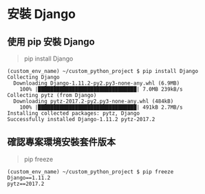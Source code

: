 # 安裝 Django

## 使用 pip 安裝 Django

> pip install Django

```shell
(custom_env_name) ~/custom_python_project $ pip install Django
Collecting Django
  Downloading Django-1.11.2-py2.py3-none-any.whl (6.9MB)
    100% |████████████████████████████████| 7.0MB 239kB/s
Collecting pytz (from Django)
  Downloading pytz-2017.2-py2.py3-none-any.whl (484kB)
    100% |████████████████████████████████| 491kB 2.7MB/s
Installing collected packages: pytz, Django
Successfully installed Django-1.11.2 pytz-2017.2
```

## 確認專案環境安裝套件版本

> pip freeze

```shell
(custom_env_name) ~/custom_python_project $ pip freeze
Django==1.11.2
pytz==2017.2
```